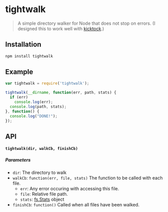 # tightwalk

> A simple directory walker for Node that does not stop on errors. (I designed this to work well with
> [kicktock](https://github.com/kickscondor/kicktock).)

## Installation

```bash
npm install tightwalk
```

## Example

```js
var tightwalk = require('tightwalk');

tightwalk(__dirname, function(err, path, stats) {
  if (err)
    console.log(err);
  console.log(path, stats);
}, function() {
  console.log("DONE!");
});
```

## API

#### `tightwalk(dir, walkCb, finishCb)`

##### Parameters

* `dir`: The directory to walk
* `walkCb`: `function(err, file, stats)` The function to be called with each file.
  * `err`: Any error occuring with accessing this file.
  * `file`:  Relative file path.
  * `stats`: [fs.Stats](https://nodejs.org/docs/latest/api/fs.html#fs_class_fs_stats) object
* `finishCb`: `function()` Called when all files have been walked.
